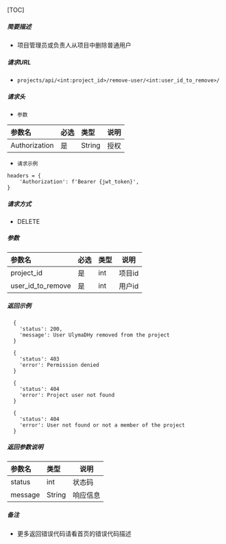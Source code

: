 

[TOC]
    
##### 简要描述

- 项目管理员或负责人从项目中删除普通用户

##### 请求URL
- ` projects/api/<int:project_id>/remove-user/<int:user_id_to_remove>/ `

##### 请求头
- ` 参数 `

| 参数名          |必选| 类型     | 说明 |
|:-------------|:---|:-------|----|
| Authorization |是  | String | 授权 |


- ` 请求示例 `

``` 
headers = {
    'Authorization': f'Bearer {jwt_token}',
}
```
  
##### 请求方式
- DELETE

##### 参数

| 参数名        |必选| 类型  | 说明   |
|:-----------|:---|:----|------|
| project_id |是  | int | 项目id |
| user_id_to_remove    |是  | int | 用户id |

##### 返回示例 

``` 
  {
    'status': 200, 
    'message': User UlymaDHy removed from the project
  }
  
  {
    'status': 403
    'error': Permission denied
  }
  
  {
    'status': 404
    'error': Project user not found
  }
  
  {
    'status': 404
    'error': User not found or not a member of the project
  }
```

##### 返回参数说明 

| 参数名        | 类型     | 说明   |
|:-----------|:-------|------|
| status     | int    | 状态码  |
| message    | String | 响应信息 |


##### 备注 

- 更多返回错误代码请看首页的错误代码描述




